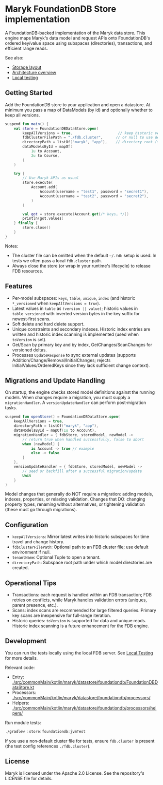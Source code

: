 # Maryk FoundationDB Store implementation

A FoundationDB-backed implementation of the Maryk data store. This engine maps Maryk's data model and request APIs onto FoundationDB's ordered key/value space using subspaces (directories), transactions, and efficient range reads.

See also:
- [Storage layout](./docs/storage.md)
- [Architecture overview](./docs/architecture.md)
- [Local testing](./docs/local-testing.md)

## Getting Started

Add the FoundationDB store to your application and open a datastore. At minimum you pass a map of DataModels (by id) and optionally whether to keep all versions.

```kotlin
suspend fun main() {
    val store = FoundationDBDataStore.open(
        keepAllVersions = true,                     // keep historic versions
        fdbClusterFilePath = "./fdb.cluster",      // or null to use default
        directoryPath = listOf("maryk", "app"),    // directory root (subspace)
        dataModelsById = mapOf(
            1u to Account,
            2u to Course,
        )
    )

    try {
        // Use Maryk APIs as usual
        store.execute(
            Account.add(
                Account(username = "test1", password = "secret1"),
                Account(username = "test2", password = "secret2"),
            )
        )

        val got = store.execute(Account.get(/* keys… */))
        println(got.values)
    } finally {
        store.close()
    }
}
```

Notes:
- The cluster file can be omitted when the default `~/.fdb` setup is used. In tests we often pass a local `fdb.cluster` path.
- Always close the store (or wrap in your runtime's lifecycle) to release FDB resources.

## Features

- Per‑model subspaces: `keys`, `table`, `unique`, `index` (and historic `*_versioned` when `keepAllVersions = true`).
- Latest values in `table` as `(version || value)`; historic values in `table_versioned` with inverted version bytes in the key suffix for newest‑first scans.
- Soft delete and hard delete support.
- Unique constraints and secondary indexes. Historic index entries are written and historic index scanning is implemented (used when `toVersion` is set).
- Get/Scan by primary key and by index, GetChanges/ScanChanges for versioned deltas.
- Processes `UpdateResponse` to sync external updates (supports Addition/Change/Removal/InitialChanges; rejects InitialValues/OrderedKeys since they lack sufficient change context).

## Migrations and Update Handling

On startup, the engine checks stored model definitions against the running models. When changes require a migration, you must supply a `migrationHandler`. A `versionUpdateHandler` can perform post‑migration tasks.

```kotlin
suspend fun openStore() = FoundationDBDataStore.open(
    keepAllVersions = true,
    directoryPath = listOf("maryk", "app"),
    dataModelsById = mapOf(1u to Account),
    migrationHandler = { fdbStore, storedModel, newModel ->
        // return true when handled successfully, false to abort
        when (newModel) {
            is Account -> true // example
            else -> false
        }
    },
    versionUpdateHandler = { fdbStore, storedModel, newModel ->
        // seed or backfill after a successful migration/update
        Unit
    }
)
```

Model changes that generally do NOT require a migration: adding models, indexes, properties, or relaxing validation. Changes that DO: changing property types, renaming without alternatives, or tightening validation (these must go through migrations).

## Configuration

- `keepAllVersions`: Mirror latest writes into historic subspaces for time travel and change history.
- `fdbClusterFilePath`: Optional path to an FDB cluster file; use default environment if null.
- `tenantName`: Optional Tuple to open a tenant.
- `directoryPath`: Subspace root path under which model directories are created.

## Operational Tips

- Transactions: each request is handled within an FDB transaction; FDB retries on conflicts, while Maryk handles validation errors (uniques, parent presence, etc.).
- Scans: index scans are recommended for large filtered queries. Primary key scans are inexpensive for full‑range iteration.
- Historic queries: `toVersion` is supported for data and unique reads. Historic index scanning is a future enhancement for the FDB engine.

## Development

You can run the tests locally using the local FDB server. See [Local Testing](./docs/local-testing.md) for more details.

Relevant code:
- Entry: [./src/commonMain/kotlin/maryk/datastore/foundationdb/FoundationDBDataStore.kt](./src/commonMain/kotlin/maryk/datastore/foundationdb/FoundationDBDataStore.kt)
- Processors: [./src/commonMain/kotlin/maryk/datastore/foundationdb/processors/](./src/commonMain/kotlin/maryk/datastore/foundationdb/processors/)
- Helpers: [./src/commonMain/kotlin/maryk/datastore/foundationdb/processors/helpers/](./src/commonMain/kotlin/maryk/datastore/foundationdb/processors/helpers/)

Run module tests:
```bash
./gradlew :store:foundationdb:jvmTest
```

If you use a non‑default cluster file for tests, ensure `fdb.cluster` is present (the test config references `./fdb.cluster`).

## License

Maryk is licensed under the Apache 2.0 License. See the repository's LICENSE file for details.
